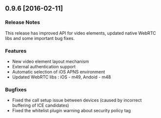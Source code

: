 ## 0.9.6 [2016-02-11]

### Release Notes

This release has improved API for video elements, updated native WebRTC libs and some important bug fixes.

### Features

- New video element layout mechanism
- External authentication support
- Automatic selection of iOS APNS environment
- Updated WebRTC libs : iOS - m49, Andoid - m48

### Bugfixes

- Fixed the call setup issue between devices (caused by incorrect buffering of ICE candidates)
- Fixed the whitelist plugin warning about security policy tag
